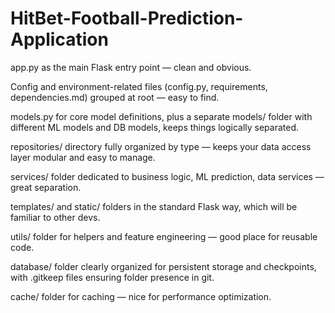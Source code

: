 # HitBet-Football-Prediction-Application
app.py as the main Flask entry point — clean and obvious.

Config and environment-related files (config.py, requirements, dependencies.md) grouped at root — easy to find.

models.py for core model definitions, plus a separate models/ folder with different ML models and DB models, keeps things logically separated.

repositories/ directory fully organized by type — keeps your data access layer modular and easy to manage.

services/ folder dedicated to business logic, ML prediction, data services — great separation.

templates/ and static/ folders in the standard Flask way, which will be familiar to other devs.

utils/ folder for helpers and feature engineering — good place for reusable code.

database/ folder clearly organized for persistent storage and checkpoints, with .gitkeep files ensuring folder presence in git.

cache/ folder for caching — nice for performance optimization.

